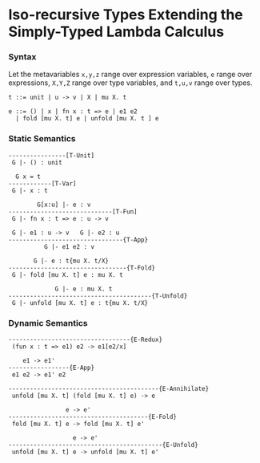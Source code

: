 # Iso-recursive Types Extending the Simply-Typed Lambda Calculus

### Syntax

Let the metavariables `x,y,z` range over expression variables, `e` range over expressions, `X,Y,Z` range over type variables, and `t,u,v` range over types.

```
t ::= unit | u -> v | X | mu X. t

e ::= () | x | fn x : t => e | e1 e2
  | fold [mu X. t] e | unfold [mu X. t ] e
```

### Static Semantics

```
----------------[T-Unit]
 G |- () : unit

  G x = t
------------[T-Var]
 G |- x : t

        G[x:u] |- e : v
-----------------------------[T-Fun]
 G |- fn x : t => e : u -> v

 G |- e1 : u -> v   G |- e2 : u
--------------------------------{T-App}
          G |- e1 e2 : v

       G |- e : t{mu X. t/X}
---------------------------------{T-Fold}
 G |- fold [mu X. t] e : mu X. t

             G |- e : mu X. t
----------------------------------------{T-Unfold}
 G |- unfold [mu X. t] e : t{mu X. t/X}
```

### Dynamic Semantics

```
----------------------------------{E-Redux}
 (fun x : t => e1) e2 -> e1[e2/x]

    e1 -> e1'
-----------------{E-App}
 e1 e2 -> e1' e2

------------------------------------------{E-Annihilate}
 unfold [mu X. t] (fold [mu X. t] e) -> e

                e -> e'
---------------------------------------{E-Fold}
 fold [mu X. t] e -> fold [mu X. t] e'

                  e -> e'
-------------------------------------------{E-Unfold}
 unfold [mu X. t] e -> unfold [mu X. t] e'
```
